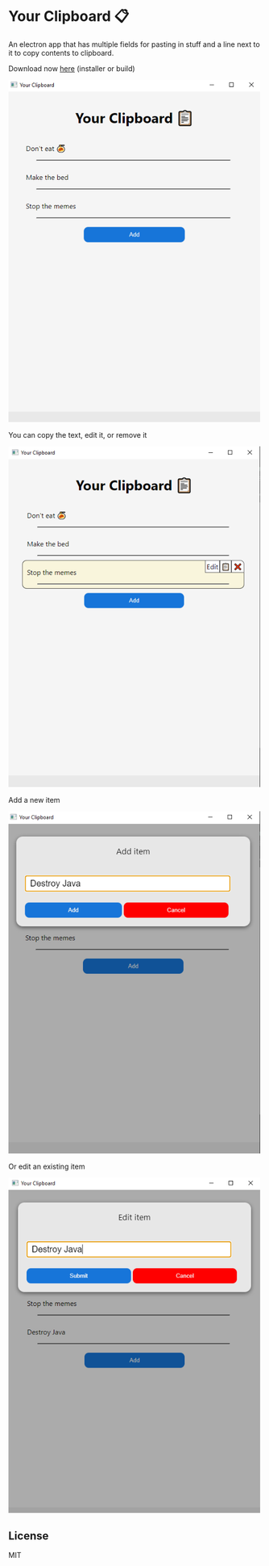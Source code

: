 # Your Clipboard 📋

An electron app that has multiple fields for pasting in stuff and a line next to it to copy contents to clipboard. 

Download now [here](https://github.com/Zeyu-Li/your-clipboard/releases/tag/1.0.0) (installer or build)



<img src="img/screen1.png" alt="screen1" width=500 />

You can copy the text, edit it, or remove it

<img src="img/screen2.png" alt="screen2" width=500 />

Add a new item

<img src="img/screen3.png" alt="screen3" width=500 />

Or edit an existing item

<img src="img/screen4.png" alt="screen4" width=500 />



## License

MIT